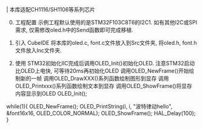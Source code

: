 | 本库适配CH1116/SH1106等系列芯片

0. 工程配置
示例工程默认使用的是STM32F103C8T6的I2C1. 如有其他I2C或SPI需求, 仅需修改oled.h中的Send函数即可完成移植.

1. 引入
CubeIDE
将本库的oled.c, font.c文件放入到Src文件夹, 将oled.h, font.h文件放入Inc文件夹.

2. 使用
STM32初始化IIC完成后调用OLED_Init()初始化OLED. 注意STM32启动比OLED上电快, 可等待20ms再初始化OLED
调用OLED_NewFrame()开始绘制新的一帧
调用OLED_DrawXXX()系列函数绘制图形到显存 调用OLED_Printxxx()系列函数绘制文本到显存
调用OLED_ShowFrame()将显存内容显示到OLED
OLED_Init();

while(1){
    OLED_NewFrame();
    OLED_PrintString(i, i, "波特律动hello", &font16x16, OLED_COLOR_NORMAL);
    OLED_ShowFrame();
    HAL_Delay(100);
}